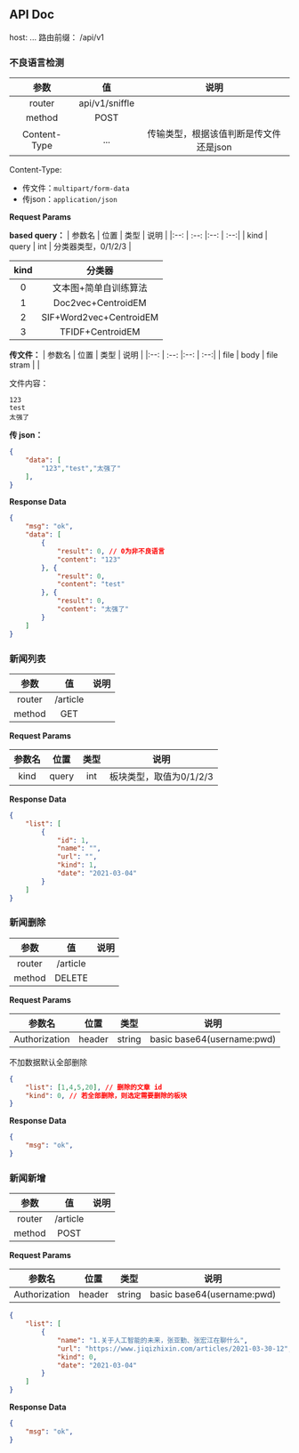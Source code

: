 ## API Doc

host: ...
路由前缀： /api/v1

### 不良语言检测

| 参数 | 值 | 说明 |
|:--: | :--:  |:--: |
| router | api/v1/sniffle | |
| method | POST | |
| Content-Type | ... | 传输类型，根据该值判断是传文件还是json |

Content-Type:
- 传文件：`multipart/form-data`
- 传json：`application/json`

**Request Params**

**based query：**
| 参数名 | 位置 | 类型 | 说明 |
|:--: | :--:  |:--: | :--:|
| kind | query | int | 分类器类型，0/1/2/3 |

| kind | 分类器 |
| :--: | :--: |
| 0 | 文本图+简单自训练算法 |
| 1 | Doc2vec+CentroidEM |
| 2 | SIF+Word2vec+CentroidEM |
| 3 | TFIDF+CentroidEM |

**传文件：**
| 参数名 | 位置 | 类型 | 说明 |
|:--: | :--:  |:--: | :--:|
| file | body | file stram | |

文件内容：
```
123
test
太强了
```

**传 json：**
```json
{
	"data": [
	    "123","test","太强了"
	],
}
```


**Response Data**
```json
{
    "msg": "ok",
    "data": [
        {
            "result": 0, // 0为非不良语言
            "content": "123"
        }, {
            "result": 0,
            "content": "test"
        }, {
            "result": 0,
            "content": "太强了"
        }
    ]
}
```

### 新闻列表

| 参数 | 值 | 说明 |
|:--: | :--:  |:--: |
| router | /article | |
| method | GET | |

**Request Params**

| 参数名 | 位置 | 类型 | 说明 |
|:--: | :--:  |:--: | :--:|
| kind | query | int | 板块类型，取值为0/1/2/3 |

**Response Data**

```json
{
    "list": [
        {
            "id": 1,
            "name": "",
            "url": "",
            "kind": 1,
            "date": "2021-03-04"
        }
    ]
}
```

### 新闻删除

| 参数 | 值 | 说明 |
|:--: | :--:  |:--: |
| router | /article | |
| method | DELETE | |

**Request Params**

| 参数名 | 位置 | 类型 | 说明 |
|:--: | :--:  |:--: | :--:|
| Authorization | header | string | basic base64(username:pwd) |

不加数据默认全部删除

```json
{
    "list": [1,4,5,20], // 删除的文章 id
    "kind": 0, // 若全部删除，则选定需要删除的板块
}
```

**Response Data**

```json
{
    "msg": "ok",
}
```

### 新闻新增

| 参数 | 值 | 说明 |
|:--: | :--:  |:--: |
| router | /article | |
| method | POST | |

**Request Params**

| 参数名 | 位置 | 类型 | 说明 |
|:--: | :--:  |:--: | :--:|
| Authorization | header | string | basic base64(username:pwd) |

```json
{
    "list": [
        {
			"name": "1.关于人工智能的未来，张亚勤、张宏江在聊什么",
			"url": "https://www.jiqizhixin.com/articles/2021-03-30-12",
			"kind": 0,
			"date": "2021-03-04"
        }
    ]
}
```

**Response Data**

```json
{
    "msg": "ok",
}
```